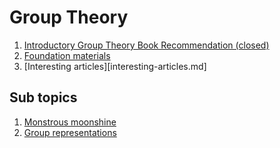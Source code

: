 # Group Theory

1. [Introductory Group Theory Book Recommendation (closed)](https://math.stackexchange.com/questions/1494847/introductory-group-theory-book-recommendation)
2. [Foundation materials](foundation-materials/)
3. [Interesting articles][interesting-articles.md]

## Sub topics

1. [Monstrous moonshine](monstrous-moonshine/)
2. [Group representations](group-representations/)
